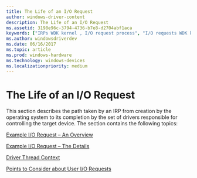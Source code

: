 ```yaml
---
title: The Life of an I/O Request
author: windows-driver-content
description: The Life of an I/O Request
ms.assetid: 3198e96c-3794-4736-b7e8-d2704abf1aca
keywords: ["IRPs WDK kernel , I/O request process", "I/O requests WDK kernel", "protected subsystems WDK kernel", "subsystem I/O request process WDK kernel", "user I/O requests WDK kernel"]
ms.author: windowsdriverdev
ms.date: 06/16/2017
ms.topic: article
ms.prod: windows-hardware
ms.technology: windows-devices
ms.localizationpriority: medium
---
```


# The Life of an I/O Request





This section describes the path taken by an IRP from creation by the operating system to its completion by the set of drivers responsible for controlling the target device. The section contains the following topics:

[Example I/O Request – An Overview](example-i-o-request---an-overview.md)

[Example I/O Request – The Details](example-i-o-request---the-details.md)

[Driver Thread Context](driver-thread-context.md)

[Points to Consider about User I/O Requests](points-to-consider-about-user-i-o-requests.md)

 

 




